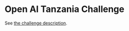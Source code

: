 # Open AI Tanzania Challenge

See [the challenge description](https://competitions.codalab.org/competitions/20100).
